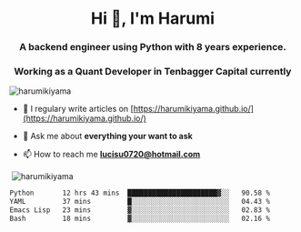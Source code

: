 <h1 align="center">Hi 👋, I'm Harumi</h1>
<h3 align="center">A backend engineer using <b>Python</b> with 8 years experience.</h3>
<h3 align="center">Working as a Quant Developer in <b>Tenbagger Capital</b> currently</h3>

<p align="left"> <img src="https://komarev.com/ghpvc/?username=harumikiyama" alt="harumikiyama" /> </p>


- 📝 I regulary write articles on [https://harumikiyama.github.io/](https://harumikiyama.github.io/)

- 💬 Ask me about **everything your want to ask**

- 📫 How to reach me **lucisu0720@hotmail.com**

<p>&nbsp;<img align="center" src="https://github-readme-stats.vercel.app/api?username=harumikiyama&show_icons=true" alt="harumikiyama" /></p>


<!--START_SECTION:waka-->

```txt
Python       12 hrs 43 mins  ██████████████████████▓░░   90.58 %
YAML         37 mins         █░░░░░░░░░░░░░░░░░░░░░░░░   04.43 %
Emacs Lisp   23 mins         ▓░░░░░░░░░░░░░░░░░░░░░░░░   02.83 %
Bash         18 mins         ▓░░░░░░░░░░░░░░░░░░░░░░░░   02.16 %
```

<!--END_SECTION:waka-->
